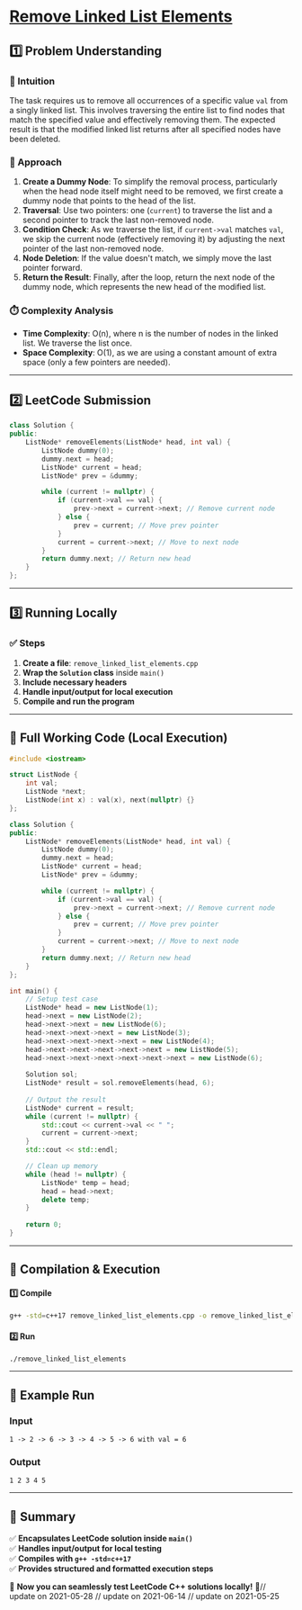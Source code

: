 # **[Remove Linked List Elements](https://leetcode.com/problems/remove-linked-list-elements/description/)**  

## **1️⃣ Problem Understanding**  
### **📌 Intuition**  
The task requires us to remove all occurrences of a specific value `val` from a singly linked list. This involves traversing the entire list to find nodes that match the specified value and effectively removing them. The expected result is that the modified linked list returns after all specified nodes have been deleted.

### **🚀 Approach**  
1. **Create a Dummy Node**: To simplify the removal process, particularly when the head node itself might need to be removed, we first create a dummy node that points to the head of the list.
2. **Traversal**: Use two pointers: one (`current`) to traverse the list and a second pointer to track the last non-removed node.
3. **Condition Check**: As we traverse the list, if `current->val` matches `val`, we skip the current node (effectively removing it) by adjusting the next pointer of the last non-removed node.
4. **Node Deletion**: If the value doesn't match, we simply move the last pointer forward.
5. **Return the Result**: Finally, after the loop, return the next node of the dummy node, which represents the new head of the modified list.

### **⏱️ Complexity Analysis**  
- **Time Complexity**: O(n), where n is the number of nodes in the linked list. We traverse the list once.
- **Space Complexity**: O(1), as we are using a constant amount of extra space (only a few pointers are needed).

---  

## **2️⃣ LeetCode Submission**  
```cpp
class Solution {
public:
    ListNode* removeElements(ListNode* head, int val) {
        ListNode dummy(0);
        dummy.next = head;
        ListNode* current = head;
        ListNode* prev = &dummy;

        while (current != nullptr) {
            if (current->val == val) {
                prev->next = current->next; // Remove current node
            } else {
                prev = current; // Move prev pointer
            }
            current = current->next; // Move to next node
        }
        return dummy.next; // Return new head
    }
};
```  

---  

## **3️⃣ Running Locally**  
### **✅ Steps**  
1. **Create a file**: `remove_linked_list_elements.cpp`  
2. **Wrap the `Solution` class** inside `main()`  
3. **Include necessary headers**  
4. **Handle input/output for local execution**  
5. **Compile and run the program**  

---  

## **📝 Full Working Code (Local Execution)**  
```cpp
#include <iostream>

struct ListNode {
    int val;
    ListNode *next;
    ListNode(int x) : val(x), next(nullptr) {}
};

class Solution {
public:
    ListNode* removeElements(ListNode* head, int val) {
        ListNode dummy(0);
        dummy.next = head;
        ListNode* current = head;
        ListNode* prev = &dummy;

        while (current != nullptr) {
            if (current->val == val) {
                prev->next = current->next; // Remove current node
            } else {
                prev = current; // Move prev pointer
            }
            current = current->next; // Move to next node
        }
        return dummy.next; // Return new head
    }
};

int main() {
    // Setup test case
    ListNode* head = new ListNode(1);
    head->next = new ListNode(2);
    head->next->next = new ListNode(6);
    head->next->next->next = new ListNode(3);
    head->next->next->next->next = new ListNode(4);
    head->next->next->next->next->next = new ListNode(5);
    head->next->next->next->next->next->next = new ListNode(6);
    
    Solution sol;
    ListNode* result = sol.removeElements(head, 6);
    
    // Output the result
    ListNode* current = result;
    while (current != nullptr) {
        std::cout << current->val << " ";
        current = current->next;
    }
    std::cout << std::endl;

    // Clean up memory
    while (head != nullptr) {
        ListNode* temp = head;
        head = head->next;
        delete temp;
    }
    
    return 0;
}
```  

---  

## **🔧 Compilation & Execution**  
#### **1️⃣ Compile**  
```bash
g++ -std=c++17 remove_linked_list_elements.cpp -o remove_linked_list_elements
```  

#### **2️⃣ Run**  
```bash
./remove_linked_list_elements
```  

---  

## **🎯 Example Run**  
### **Input**  
```
1 -> 2 -> 6 -> 3 -> 4 -> 5 -> 6 with val = 6
```  
### **Output**  
```
1 2 3 4 5 
```  

---  

## **📌 Summary**  
✅ **Encapsulates LeetCode solution inside `main()`**  
✅ **Handles input/output for local testing**  
✅ **Compiles with `g++ -std=c++17`**  
✅ **Provides structured and formatted execution steps**  

🚀 **Now you can seamlessly test LeetCode C++ solutions locally!** 🚀// update on 2021-05-28
// update on 2021-06-14
// update on 2021-05-25
